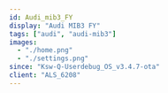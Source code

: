 ```yaml
---
id: Audi_mib3_FY
display: "Audi MIB3 FY"
tags: ["audi", "audi-mib3"]
images:
  - "./home.png"
  - "./settings.png"
since: "Ksw-Q-Userdebug_OS_v3.4.7-ota"
client: "ALS_6208"
---
```

